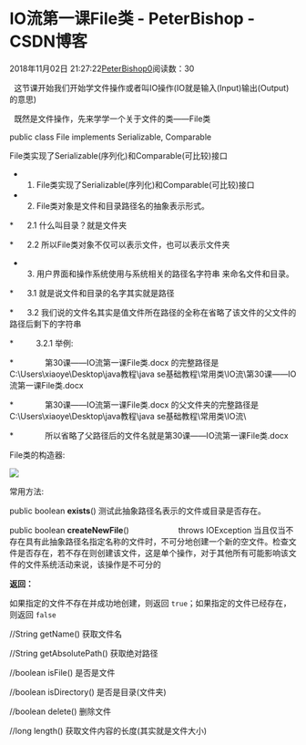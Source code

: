 # IO流第一课File类 - PeterBishop - CSDN博客





2018年11月02日 21:27:22[PeterBishop0](https://me.csdn.net/qq_40061421)阅读数：30








  这节课开始我们开始学文件操作或者叫IO操作(IO就是输入(Input)输出(Output)的意思)



  既然是文件操作，先来学学一个关于文件的类——File类


public class File implements Serializable, Comparable<File>


File类实现了Serializable(序列化)和Comparable(可比较)接口





* 1. File类实现了Serializable(序列化)和Comparable(可比较)接口

* 2. File类对象是文件和目录路径名的抽象表示形式。

*      2.1 什么叫目录？就是文件夹

*      2.2 所以File类对象不仅可以表示文件，也可以表示文件夹

* 3. 用户界面和操作系统使用与系统相关的路径名字符串 来命名文件和目录。

*      3.1 就是说文件和目录的名字其实就是路径

*      3.2 我们说的文件名其实是值文件所在路径的全称在省略了该文件的父文件的路径后剩下的字符串

*          3.2.1 举例:

*              第30课——IO流第一课File类.docx 的完整路径是C:\Users\xiaoye\Desktop\java教程\java se基础教程\常用类\IO流\第30课——IO流第一课File类.docx

*              第30课——IO流第一课File类.docx 的父文件夹的完整路径是C:\Users\xiaoye\Desktop\java教程\java se基础教程\常用类\IO流\

*              所以省略了父路径后的文件名就是第30课——IO流第一课File类.docx





File类的构造器:



![](https://img-blog.csdnimg.cn/20181102212444722.png)

常用方法:


public boolean **exists**()
测试此抽象路径名表示的文件或目录是否存在。


public boolean **createNewFile**()                      throws IOException
当且仅当不存在具有此抽象路径名指定名称的文件时，不可分地创建一个新的空文件。检查文件是否存在，若不存在则创建该文件，这是单个操作，对于其他所有可能影响该文件的文件系统活动来说，该操作是不可分的

**返回：**

如果指定的文件不存在并成功地创建，则返回 `true`；如果指定的文件已经存在，则返回 `false`






//String getName() 获取文件名

//String getAbsolutePath() 获取绝对路径

//boolean isFile() 是否是文件

//boolean isDirectory() 是否是目录(文件夹)

//boolean delete() 删除文件

//long length() 获取文件内容的长度(其实就是文件大小)








